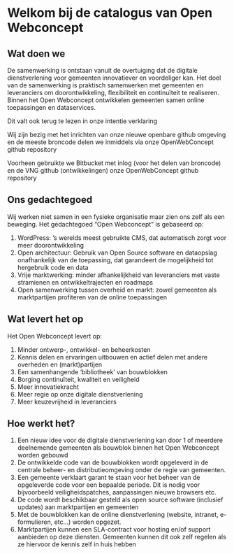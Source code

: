 # Welkom bij de catalogus van Open Webconcept

## Wat doen we
De samenwerking is ontstaan vanuit de overtuiging dat de digitale dienstverlening voor gemeenten innovatiever en voordeliger kan.
Het doel van de samenwerking is praktisch samenwerken met gemeenten en leveranciers om doorontwikkeling, flexibiliteit en continuïteit te realiseren.
Binnen het Open Webconcept ontwikkelen gemeenten samen online toepassingen en dataservices.

Dit valt ook terug te lezen in onze intentie verklaring

Wij zijn bezig met het inrichten van onze nieuwe openbare github omgeving en de meeste broncode delen we inmiddels via onze OpenWebConcept github repository

Voorheen gebruikte we Bitbucket met inlog (voor het delen van broncode) en de VNG github (ontwikkelingen) onze OpenWebConcept github repository

## Ons gedachtegoed
Wij werken niet samen in een fysieke organisatie maar zien ons zelf als een beweging. Het gedachtegoed “Open Webconcept” is gebaseerd op:

1. WordPress: ’s werelds meest gebruikte CMS, dat automatisch zorgt voor meer doorontwikkeling
2. Open architectuur: Gebruik van Open Source software en dataopslag onafhankelijk van de toepassing, dat garandeert de mogelijkheid tot hergebruik code en data
3. Vrije marktwerking: minder afhankelijkheid van leveranciers met vaste stramienen en ontwikkeltrajecten en roadmaps
4. Open samenwerking tussen overheid en markt: zowel gemeenten als marktpartijen profiteren van de online toepassingen


## Wat levert het op
Het Open Webconcept levert op:

1. Minder ontwerp-, ontwikkel- en beheerkosten
2. Kennis delen en ervaringen uitbouwen en actief delen met andere overheden en (markt)partijen
3. Een samenhangende ‘bibliotheek’ van bouwblokken
4. Borging continuïteit, kwaliteit en veiligheid
5. Meer innovatiekracht
6. Meer regie op onze digitale dienstverlening
7. Meer keuzevrijheid in leveranciers

## Hoe werkt het?
1. Een nieuw idee voor de digitale dienstverlening kan door 1 of meerdere deelnemende gemeenten als bouwblok binnen het Open Webconcept worden gebouwd
2. De ontwikkelde code van de bouwblokken wordt opgeleverd in de centrale beheer- en distributieomgeving onder de regie van gemeenten.
3. Een gemeente verklaart garant te staan voor het beheer van de opgeleverde code voor een bepaalde periode. Dit is nodig voor bijvoorbeeld veiligheidspatches, aanpassingen nieuwe browsers etc.
4. De code wordt beschikbaar gesteld als open source software (inclusief updates) aan marktpartijen en gemeenten
5. Met de bouwblokken kan de online dienstverlening (website, intranet, e-formulieren, etc…) worden opgezet.
6. Marktpartijen kunnen een SLA-contract voor hosting en/of support aanbieden op deze diensten. Gemeenten kunnen dit ook zelf regelen als ze hiervoor de kennis zelf in huis hebben
